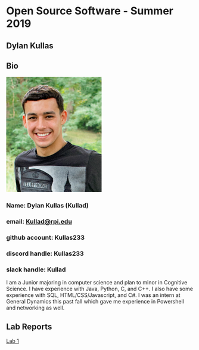 # Open Source Software - Summer 2019
## Dylan Kullas

## Bio
<img src="labs/lab-01/images/me.jpg" width="256" height="309">

### Name: Dylan Kullas (Kullad)

### email: Kullad@rpi.edu 

### github account: Kullas233

### discord handle: Kullas233

### slack handle: Kullad
I am a Junior majoring in computer science and plan to minor in Cognitive Science. I have experience with Java, Python, C,  and C++. I also have some experience with SQL, HTML/CSS/Javascript, and C#. I was an intern at General Dynamics this past fall which gave me experience in Powershell and networking as well.

## Lab Reports
[Lab 1](labs/lab-01/report.md)
